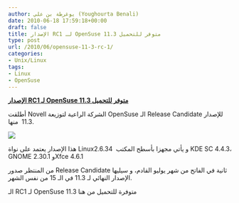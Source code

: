 ```yaml
---
author: يوغرطة بن علي (Youghourta Benali)
date: 2010-06-18 17:59:18+00:00
draft: false
title: الإصدار RC1 لـ OpenSuse 11.3 متوفر للتحميل
type: post
url: /2010/06/opensuse-11-3-rc-1/
categories:
- Unix/Linux
tags:
- Linux
- OpenSuse
---
```


[**الإصدار RC1 لـ OpenSuse 11.3 متوفر للتحميل**](http://www.it-scoop.com/2010/06/opensuse-11-3-rc-1/)


أطلقت Novell الشركة الراعية لتوزيعة OpenSuse الـ Release Candidate للإصدار 11.3  منها.

[![](http://www.it-scoop.com/wp-content/uploads/2010/02/OpenSuse.png)
](http://www.it-scoop.com/2010/06/opensuse-11-3-rc-1/)

هذا الإصدار يعتمد على نواة Linux2.6.34  و يأتي مجهزا بأسطح المكتب KDE SC 4.4.3، GNOME 2.30.1 وXfce 4.6.1

من المنتظر صدور Release Candidate ثانية في الفاتح من شهر يوليو القادم، و سيليها الإصدار النهائي لـ 11.3 في الـ 15 من نفس الشهر.

الـ RC1 لـ OpenSuse 11.3 متوفرة للتحميل من هنا
